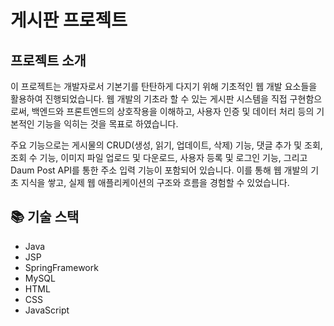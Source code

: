 # 게시판 프로젝트

## 프로젝트 소개
이 프로젝트는 개발자로서 기본기를 탄탄하게 다지기 위해 기초적인 웹 개발 요소들을 활용하여 진행되었습니다. 웹 개발의 기초라 할 수 있는 게시판 시스템을 직접 구현함으로써, 백엔드와 프론트엔드의 상호작용을 이해하고, 사용자 인증 및 데이터 처리 등의 기본적인 기능을 익히는 것을 목표로 하였습니다.

주요 기능으로는 게시물의 CRUD(생성, 읽기, 업데이트, 삭제) 기능, 댓글 추가 및 조회, 조회 수 기능, 이미지 파일 업로드 및 다운로드, 사용자 등록 및 로그인 기능, 그리고 Daum Post API를 통한 주소 입력 기능이 포함되어 있습니다. 
이를 통해 웹 개발의 기초 지식을 쌓고, 실제 웹 애플리케이션의 구조와 흐름을 경험할 수 있었습니다.

## 📚 기술 스택
- Java
- JSP
- SpringFramework
- MySQL
- HTML
- CSS
- JavaScript
